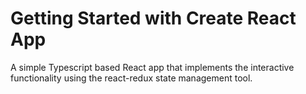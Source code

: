 # Getting Started with Create React App

A simple Typescript based React app that implements the interactive functionality using the react-redux state management tool.
